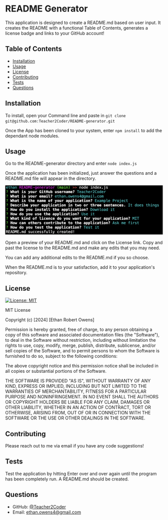 # README Generator
This application is designed to create a README.md based on user input. It creates the README with  a functional Table of Contents, generates a license badge and links to your GitHub account!
 
## Table of Contents
* [Installation](#installation)
* [Usage](#usage)
* [License](#license)
* [Contributing](#contributing)
* [Tests](#tests)
* [Questions](#questions)
 
## Installation
To install, open your Command line and paste in ``` git clone git@github.com:Teacher2Coder/README-generator.git ```

Once the App has been cloned to your system, enter ```npm install``` to add the dependant node modules.
 
## Usage
Go to the README-generator directory and enter ```node index.js```

Once the application has been initialized, just answer the questions and a README.md file will appear in the directory. 

![console prompts](./assets/questions.png)

Open a preview of your README.md and click on the License link. Copy and past the license to the README.md and make any edits that you may need.

You can add any additional edits to the README.md if you so choose.

When the README.md is to your satisfaction, add it to your application's repository.
 
## License
[![License: MIT](https://img.shields.io/badge/License-MIT-yellow.svg)](https://opensource.org/licenses/MIT)

MIT License

Copyright (c) [2024] [Ethan Robert Owens]

Permission is hereby granted, free of charge, to any person obtaining a copy of this software and associated documentation files (the "Software"), to deal in the Software without restriction, including without limitation the rights to use, copy, modify, merge, publish, distribute, sublicense, and/or sell copies of the Software, and to permit persons to whom the Software is furnished to do so, subject to the following conditions:

The above copyright notice and this permission notice shall be included in all copies or substantial portions of the Software.

THE SOFTWARE IS PROVIDED "AS IS", WITHOUT WARRANTY OF ANY KIND, EXPRESS OR IMPLIED, INCLUDING BUT NOT LIMITED TO THE WARRANTIES OF MERCHANTABILITY, FITNESS FOR A PARTICULAR PURPOSE AND NONINFRINGEMENT. IN NO EVENT SHALL THE AUTHORS OR COPYRIGHT HOLDERS BE LIABLE FOR ANY CLAIM, DAMAGES OR OTHER LIABILITY, WHETHER IN AN ACTION OF CONTRACT, TORT OR OTHERWISE, ARISING FROM, OUT OF OR IN CONNECTION WITH THE SOFTWARE OR THE USE OR OTHER DEALINGS IN THE SOFTWARE.
 
## Contributing
Please reach out to me via email if you have any code suggestions!
 
## Tests
Test the application by hitting Enter over and over again until the program has been completely run. A README.md should be created. 
 
## Questions
* GitHub: [@Teacher2Coder](https://www.github.com/Teacher2Coder)
* Email: ethan.owens4@gmail.com